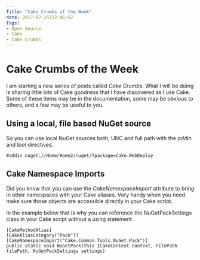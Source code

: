 ```yaml
---
Title: "Cake Crumbs of the Week"
date: 2017-02-25T22:06:52
Tags: 
- Open Source
- Cake
- Cake Crumbs
---
```

# Cake Crumbs of the Week

I am starting a new series of posts called *Cake Crumbs*.  What I will be doing is sharing little bits of Cake goodness that I have discovered as I use Cake. Some of these items may be in the documentation, some may be obvious to others, and a few may be useful to you.  

## Using a local, file based NuGet source

So you can use local NuGet sources both, UNC and full path with the *addin* and *tool* directives.

```
#addin nuget://Home/Home2/nuget/?package=Cake.WebDeploy
```

## Cake Namespace Imports

Did you know that you can use the *CakeNamespaceImport* attribute to bring in other namespaces with your Cake aliases. Very handy when you need make sure those objects are accessible directly in your Cake script.

In the example below that is why you can reference the NuGetPackSettings class in your Cake script without a using statement.

```
[CakeMethodAlias]
[CakeAliasCategory("Pack")]
[CakeNamespaceImport("Cake.Common.Tools.NuGet.Pack")]
public static void NuGetPack(this ICakeContext context, FilePath filePath, NuGetPackSettings settings)
```
